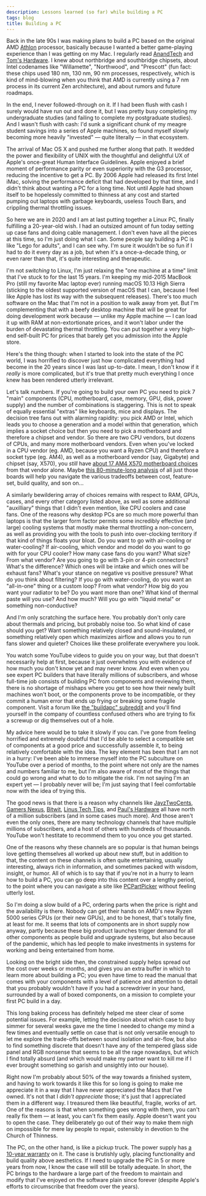 ```yaml
---
description: Lessons learned (so far) while building a PC
tags: blog
title: Building a PC
---
```


Back in the late 90s I was making plans to build a PC based on the original AMD [Athlon](https://en.wikipedia.org/wiki/Athlon) processor, basically because I wanted a better game-playing experience than I was getting on my Mac. I regularly read [AnandTech](https://www.anandtech.com/) and [Tom's Hardware](https://www.tomshardware.com/). I knew about northbridge and southbridge chipsets, about Intel codenames like "Willamette", "Northwood", and "Prescott" (fun fact: these chips used 180 nm, 130 nm, 90 nm processes, respectively, which is kind of mind-blowing when you think that AMD is currently using a 7 nm process in its current Zen architecture), and about rumors and future roadmaps.

In the end, I never followed-through on it. If I had been flush with cash I surely would have run out and done it, but I was pretty busy completing my undergraduate studies (and failing to complete my postgraduate studies). And I wasn't flush with cash: I'd sunk a significant chunk of my meagre student savings into a series of Apple machines, so found myself slowly becoming more heavily "invested" — quite literally — in that ecosystem.

The arrival of Mac OS X and pushed me further along that path. It wedded the power and flexibility of UNIX with the thoughtful and delightful UX of Apple's once-great Human Interface Guidelines. Apple enjoyed a brief moment of performance parity or even superiority with the G3 processor, reducing the incentive to get a PC. By 2006 Apple had released its first Intel iMac, solving the performance deficit that had developed by that time, and I didn't think about wanting a PC for a long time. Not until Apple had shown itself to be hopelessly committed to thinness at any cost and started pumping out laptops with garbage keyboards, useless Touch Bars, and crippling thermal throttling issues.

So here we are in 2020 and I am at last putting together a Linux PC, finally fulfilling a 20-year-old wish. I had an outsized amount of fun today setting up case fans and doing cable management. I don't even have all the pieces at this time, so I'm just doing what I can. Some people say building a PC is like "Lego for adults", and I can see why. I'm sure it wouldn't be so fun if I had to do it every day as a job, but when it's a once-a-decade thing, or even rarer than that, it's quite interesting and therapeutic.

I'm not _switching_ to Linux, I'm just relaxing the "one machine at a time" limit that I've stuck to for the last 15 years. I'm keeping my mid-2015 MacBook Pro (still my favorite Mac laptop ever) running macOS 10.13 High Sierra (sticking to the oldest supported version of macOS that I can, because I feel like Apple has lost its way with the subsequent releases). There's too much software on the Mac that I'm not in a position to walk away from yet. But I'm complementing that with a beefy desktop machine that will be great for doing development work because — unlike my Apple machine — I can load it up with RAM at non-extortionate prices, and it won't labor under the burden of devastating thermal throttling. You can put together a very high-end self-built PC for prices that barely get you admission into the Apple store.

Here's the thing though: when I started to look into the state of the PC world, I was horrified to discover just how complicated everything had become in the 20 years since I was last up-to-date. I mean, I don't know if it _really_ is more complicated, but it's true that pretty much everything I once knew has been rendered utterly irrelevant.

Let's talk numbers. If you're going to build your own PC you need to pick 7 "main" components (CPU, motherboard, case, memory, GPU, disk, power supply) and the number of combinations is staggering. This is not to speak of equally essential "extras" like keyboards, mice and displays. The decision tree fans out with alarming rapidity: you pick AMD or Intel, which leads you to choose a generation and a model within that generation, which implies a socket choice but then you need to pick a motherboard and therefore a chipset and vendor. So there are two CPU vendors, but dozens of CPUs, and many more motherboard vendors. Even when you've locked in a CPU vendor (eg. AMD, because you want a Ryzen CPU) and therefore a socket type (eg. AM4), as well as a motherboard vendor (say, Gigabyte) and chipset (say, X570), you _still_ have [about 17 AM4 X570 motherboard choices](https://www.gigabyte.com/Motherboard/Socket-AM4) from that vendor alone. Maybe [this 80-minute-long analysis](https://youtu.be/TgI3ilq6h8A) of all just those boards will help you navigate the various tradeoffs between cost, feature-set, build quality, and son on...

A similarly bewildering array of choices remains with respect to RAM, GPUs, cases, and every other category listed above, as well as some additional "auxilliary" things that I didn't even mention, like CPU coolers and case fans. One of the reasons why desktop PCs are so much more powerful than laptops is that the larger form factor permits some incredibly effective (and large) cooling systems that mostly make thermal throttling a non-concern, as well as providing you with the tools to push into over-clocking territory if that kind of things floats your bloat. Do you want to go with air-cooling or water-cooling? If air-cooling, which vendor and model do you want to go with for your CPU cooler? How many case fans do you want? What size? From what vendor? Are you going to go with 3-pin or 4-pin connectors? What's the difference? Which ones will be intake and which ones will be exhaust fans? What's your stance on negative vs positive pressure? What do you think about filtering? If you go with water-cooling, do you want an "all-in-one" thing or a custom loop? From what vendor? How big do you want your radiator to be? Do you want more than one? What kind of thermal paste will you use? And how much? Will you go with "liquid metal" or something non-conductive?

And I'm only scratching the surface here. You probably don't only care about thermals and pricing, but probably noise too. So what kind of case should you get? Want something relatively closed and sound-insulated, or something relatively open which maximizes airflow and allows you to run fans slower and quieter? Choices like these proliferate everywhere you look.

You watch some YouTube videos to guide you on your way, but that doesn't necessarily help at first, because it just overwhelms you with evidence of how much you don't know yet and may never know. And even when you see expert PC builders that have literally millions of subscribers, and whose full-time job consists of building PC from components and reviewing them, there is no shortage of mishaps where you get to see how their newly built machines won't boot, or the components prove to be incompatible, or they commit a human error that ends up frying or breaking some fragile component. Visit a forum like [the "buildapc" subreddit](https://www.reddit.com/r/buildapc/) and you'll find yourself in the company of countless confused others who are trying to fix a screwup or dig themselves out of a hole.

My advice here would be to take it slowly if you can. I've gone from feeling horrified and extremely doubtful that I'd be able to select a compatible set of components at a good price and successfully assemble it, to being relatively comfortable with the idea. The key element has been that I am not in a hurry: I've been able to immerse myself into the PC subculture on YouTube over a period of months, to the point where not only are the names and numbers familiar to me, but I'm also aware of most of the things that could go wrong and what to do to mitigate the risk. I'm not saying I'm an expert yet — I probably never will be; I'm just saying that I feel comfortable now with the idea of trying this.

The good news is that there is a reason why channels like [JayzTwoCents](https://www.youtube.com/channel/UCkWQ0gDrqOCarmUKmppD7GQ), [Gamers Nexus](https://www.youtube.com/channel/UChIs72whgZI9w6d6FhwGGHA), [Bitwit](https://www.youtube.com/channel/UCftcLVz-jtPXoH3cWUUDwYw), [Linus Tech Tips](https://www.youtube.com/channel/UCXuqSBlHAE6Xw-yeJA0Tunw), and [Paul's Hardware](https://www.youtube.com/channel/UCvWWf-LYjaujE50iYai8WgQ) all have north of a million subscribers (and in some cases much more). And those aren't even the only ones, there are many technology channels that have multiple millions of subscribers, and a host of others with hundreds of thousands. YouTube won't hestitate to recommend them to you once you get started.

One of the reasons why these channels are so popular is that human beings love getting themselves all worked up about new stuff, but in addition to that, the content on these channels is often quite entertaining, usually interesting, always rich in information, and sometimes packed with wisdom, insight, or humor. All of which is to say that if you're not in a hurry to learn how to build a PC, you can go deep into this content over a lengthy period, to the point where you can navigate a site like [PCPartPicker](https://pcpartpicker.com/) without feeling utterly lost.

So I'm doing a slow build of a PC, ordering parts when the price is right and the availability is there. Nobody can get their hands on AMD's new Ryzen 5000 series CPUs (or their new GPUs), and to be honest, that's totally fine, at least for me. It seems that lots of components are in short supply now anyway, partly because these big product launches trigger demand for all other components as people build and upgrade systems, but also because of the pandemic, which has led people to make investments in systems for working and being entertained from home.

Looking on the bright side then, the constrained supply helps spread out the cost over weeks or months, and gives you an extra buffer in which to learn more about building a PC; you even have time to read the manual that comes with your components with a level of patience and attention to detail that you probably wouldn't have if you had a screwdriver in your hand, surrounded by a wall of boxed components, on a mission to complete your first PC build in a day.

This long baking process has definitely helped me steer clear of some potential issues. For example, letting the decision about which case to buy simmer for several weeks gave me the time I needed to change my mind a few times and eventually settle on case that is not only versatile enough to let me explore the trade-offs between sound isolation and air-flow, but also to find something discrete that doesn't have any of the tempered glass side panel and RGB nonsense that seems to be all the rage nowadays, but which I find totally absurd (and which would make my partner want to kill me if I ever brought something so garish and unsightly into our house).

Right now I'm probably about 50% of the way towards a finished system, and having to work towards it like this for so long is going to make me appreciate it in a way that I have never appreciated the Macs that I've owned. It's not that I _didn't appreciate_ those; it's just that I appreciated them in a different way. I treasured them like beautiful, fragile, works of art. One of the reasons is that when something goes wrong with them, you can't really fix them — at least, you can't fix them easily. Apple doesn't want you to open the case. They deliberately go out of their way to make them nigh on impossible for mere lay people to repair, ostensibly in devotion to the Church of Thinness.

The PC, on the other hand, is like a pickup truck. The power supply has [a 10-year warranty](https://www.corsair.com/us/en/company/press-release/corsair-extends-select-psu-warranties-from-7-years-to-10-years) on it. The case is brutishly ugly, placing functionality and build quality above aesthetics. If I need to upgrade the PC in 5 or more years from now, I know the case will still be totally adequate. In short, the PC brings to the hardware a large part of the freedom to maintain and modify that I've enjoyed on the software plain since forever (despite Apple's efforts to circumscribe that freedom over the years).
